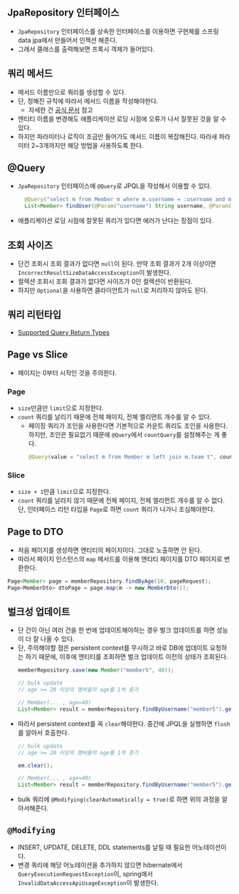 ## JpaRepository 인터페이스
- `JpaRepository` 인터페이스를 상속한 인터페이스를 이용하면 구현체를 스프링 data jpa에서 만들어서 인젝션 해준다.
- 그래서 클래스를 출력해보면 프록시 객체가 들어있다.

## 쿼리 메서드
- 메서드 이름만으로 쿼리를 생성할 수 있다.
- 단, 정해진 규칙에 따라서 메서드 이름을 작성해야한다.
  - 자세한 건 [공식 문서](https://docs.spring.io/spring-data/jpa/docs/current/reference/html/#repositories.query-methods) 참고
- 엔티티 이름을 변경해도 애플리케이션 로딩 시점에 오류가 나서 잘못된 것을 알 수 있다.
- 하지만 파라미터나 로직이 조금만 들어가도 메서드 이름이 복잡해진다. 따라새 파라미터 2~3개까지만 해당 방법을 사용하도록 한다.

## @Query
- `JpaRepository` 인터페이스에 `@Query`로 JPQL을 작성해서 이용할 수 있다.
  ```java
    @Query("select m from Member m where m.username = :username and m.age = :age")
    List<Member> findUser(@Param("username") String username, @Param("age") int age);
  ```
- 애플리케이션 로딩 시점에 잘못된 쿼리가 있다면 에러가 난다는 장점이 있다.

## 조회 사이즈
- 단건 조회시 조회 결과가 없다면 `null`이 된다. 만약 조회 결과가 2개 이상이면 `IncorrectResultSizeDataAccessException`이 발생한다.
- 컬렉션 조회시 조회 결과가 없다면 사이즈가 0인 컬렉션이 반환된다.
- 하지만 `Optional`을 사용하면 클라이언트가 `null`로 처리하지 않아도 된다.

## 쿼리 리턴타입
- [Supported Query Return Types](https://docs.spring.io/spring-data/jpa/docs/current/reference/html/#repository-query-return-types)

## Page vs Slice
- 페이지는 0부터 시작인 것을 주의한다.
### Page
- `size`만큼만 `limit`으로 지정한다.
- `count` 쿼리를 날리기 때문에 전체 페이지, 전체 엘리먼트 개수를 알 수 있다.
  - 페이징 쿼리가 조인을 사용한다면 기본적으로 카운트 쿼리도 조인을 사용한다. 하지만, 조인은 필요없기 때문에 `@Query`에서 `countQuery`를 설정해주는 게 좋다.
    ```java
    @Query(value = "select m from Member m left join m.team t", countQuery = "select count(m) from Member m")
    ```

### Slice
- `size + 1`만큼 `limit`으로 지정한다.
- `count` 쿼리를 날라지 않기 때문에 전체 페이지, 전체 엘리먼트 개수를 알 수 없다. 단, 인터페이스 리턴 타입을 `Page`로 하면 `count` 쿼리가 나가니 조심해야한다.

## Page to DTO
- 처음 페이지를 생성하면 엔티티의 페이지이다. 그대로 노출하면 안 된다.
- 따라서 페이지 인스턴스의 `map` 메서드를 이용해 엔티티 페이지를 DTO 페이지로 변환한다.
```java
Page<Member> page = memberRepository.findByAge(10, pageRequest);
Page<MemberDto> dtoPage = page.map(m -> new MemberDto());
```

## 벌크성 업데이트
- 단 건이 아닌 여러 건을 한 번에 업데이트해야하는 경우 벌크 업데이트를 하면 성능이 더 잘 나올 수 있다.
- 단, 주의해야할 점은 persistent context를 무시하고 바로 DB에 업데이트 요청하는 하기 때문에, 이후에 엔티티를 조회하면 벌크 업데이트 이전의 상태가 조회된다.
  ```java
  memberRepository.save(new Member("member5", 40));

  // bulk update
  // age >= 20 이상의 멤버들의 age를 1씩 증가

  // Member(... , age=40)
  List<Member> result = memberRepository.findByUsername("member5").get(0); 
  ```
- 따라서 persistent context를 꼭 `clear`해야한다. 중간에 JPQL을 실행하면 `flush`를 알아서 호출한다.
  ```java
  // bulk update
  // age >= 20 이상의 멤버들의 age를 1씩 증가
  
  em.clear();

  // Member(... , age=40)
  List<Member> result = memberRepository.findByUsername("member5").get(0);
  ```
- bulk 쿼리에 `@Modifying(clearAutomatically = true)`로 하면 위의 과정을 알아서해준다.

## `@Modifying`
- INSERT, UPDATE, DELETE, DDL statements를 날릴 때 필요한 어노테이션이다.
- 변경 쿼리에 해당 어노테이션을 추가하지 않으면 hibernate에서 `QueryExecutionRequestException`이, spring에서 `InvalidDataAccessApiUsageException`이 발생한다.
